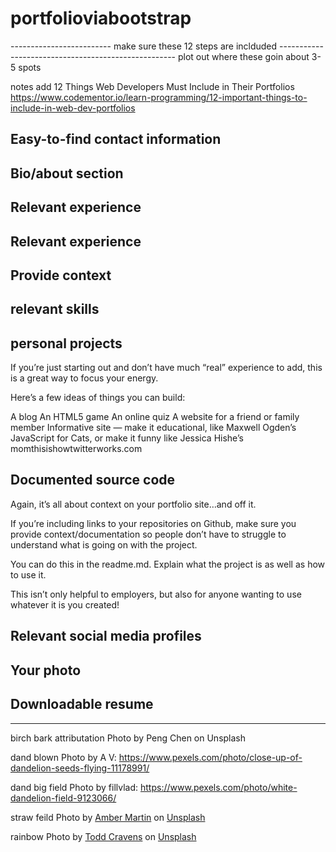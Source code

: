 # portfolioviabootstrap



------------------------- make sure these 12 steps are inclduded ----------------------------------------------------
plot out where these goin about 3-5 spots

notes add 12 Things Web Developers Must Include in Their Portfolios
https://www.codementor.io/learn-programming/12-important-things-to-include-in-web-dev-portfolios

## Easy-to-find contact information

## Bio/about section

## Relevant experience

## Relevant experience

## Provide context

## relevant skills

## personal projects
If you’re just starting out and don’t have much “real” experience to add, this is a great way to focus your energy.

Here’s a few ideas of things you can build:

A blog
An HTML5 game
An online quiz
A website for a friend or family member
Informative site — make it educational, like Maxwell Ogden’s JavaScript for Cats, or make it funny like Jessica Hishe’s momthisishowtwitterworks.com

## Documented source code
Again, it’s all about context on your portfolio site…and off it.

If you’re including links to your repositories on Github, make sure you provide context/documentation so people don’t have to struggle to understand what is going on with the project.

You can do this in the readme.md. Explain what the project is as well as how to use it.

This isn’t only helpful to employers, but also for anyone wanting to use whatever it is you created!

## Relevant social media profiles

## Your photo

## Downloadable resume
-------------------------------------------------------------------------------------------------------------------------------------

birch bark attributation Photo by Peng Chen on Unsplash

dand blown Photo by A V: https://www.pexels.com/photo/close-up-of-dandelion-seeds-flying-11178991/

dand big field Photo by fillvlad: https://www.pexels.com/photo/white-dandelion-field-9123066/

straw feild   Photo by <a href="https://unsplash.com/@amberjmartin?utm_source=unsplash&utm_medium=referral&utm_content=creditCopyText">Amber Martin</a> on <a href="https://unsplash.com/s/photos/nature?utm_source=unsplash&utm_medium=referral&utm_content=creditCopyText">Unsplash</a>


 rainbow Photo by <a href="https://unsplash.com/@toddcravens?utm_source=unsplash&utm_medium=referral&utm_content=creditCopyText">Todd Cravens</a> on <a href="https://unsplash.com/s/photos/nature?utm_source=unsplash&utm_medium=referral&utm_content=creditCopyText">Unsplash</a>
   
  
